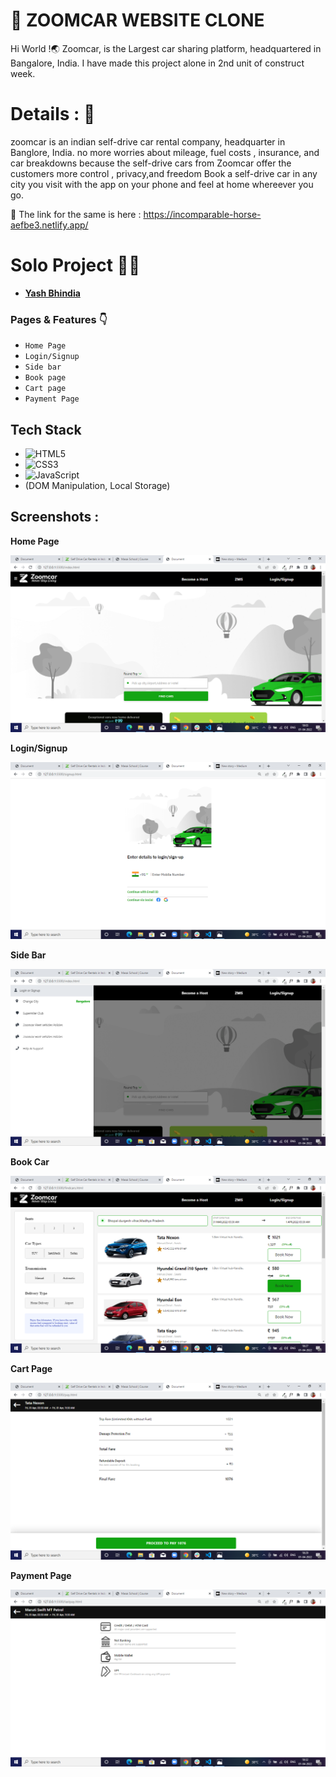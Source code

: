 # 🎯 ZOOMCAR WEBSITE CLONE
Hi World !🌏
Zoomcar, is the Largest car sharing platform, headquartered in Bangalore, India. I have made this project alone in 2nd unit of construct week.
# Details : 🔭
zoomcar is an indian self-drive car rental company, headquarter in Banglore, India. no more worries about mileage, fuel costs , insurance, and car breakdowns because the self-drive cars from Zoomcar offer the customers more control , privacy,and freedom Book a self-drive car in any city you visit with the app on your phone and feel at home whereever you go.


 🚀 The link for the same is here : https://incomparable-horse-aefbe3.netlify.app/

# Solo Project 👨‍💻
  - **[Yash Bhindia](https://github.com/YashBhindia/Zoomcar.com-clone)**
  


### Pages & Features 👇

- `Home Page`
- `Login/Signup`
- `Side bar`
- `Book page`
- `Cart page`
- `Payment Page`

## Tech Stack

- ![HTML5](https://img.shields.io/badge/-HTML5-000000?style=for-the-badge&logo=HTML5)
- ![CSS3](https://img.shields.io/badge/-CSS3-000000?style=for-the-badge&logo=CSS3)
- ![JavaScript](https://img.shields.io/badge/-JavaScript-000000?style=for-the-badge&logo=javascript) 
- (DOM Manipulation, Local Storage)

## Screenshots :

**Home Page**

![2022-08-17 23-31-06-89](https://github.com/YashBhindia/Zoomcar.com-clone/blob/14c08f4eb258a91fe3e3be407af40f6c356e6c86/Screenshot%20(98).png)





**Login/Signup**

![2022-08-17 23-32-17-86](https://github.com/YashBhindia/Zoomcar.com-clone/blob/14c08f4eb258a91fe3e3be407af40f6c356e6c86/Screenshot%20(99).png)


**Side Bar**

![2022-08-17 23-33-36-03](https://github.com/YashBhindia/Zoomcar.com-clone/blob/14c08f4eb258a91fe3e3be407af40f6c356e6c86/Screenshot%20(101).png)


**Book Car**

![2022-08-17 23-34-15-24](https://github.com/YashBhindia/Zoomcar.com-clone/blob/14c08f4eb258a91fe3e3be407af40f6c356e6c86/Screenshot%20(104).png)




**Cart Page**

![2022-08-17 23-35-01-87](https://github.com/YashBhindia/Zoomcar.com-clone/blob/14c08f4eb258a91fe3e3be407af40f6c356e6c86/Screenshot%20(106).png)



**Payment Page**

![2022-08-17 23-35-10-67](https://github.com/YashBhindia/Zoomcar.com-clone/blob/14c08f4eb258a91fe3e3be407af40f6c356e6c86/Screenshot%20(107).png)




